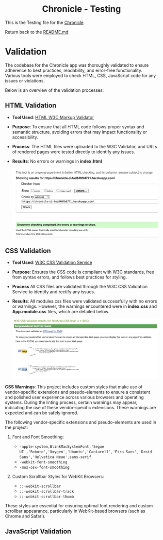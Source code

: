 <h1 align="center">Chronicle - Testing</h1>

This is the Testing file for the [Chronicle](https://chronicle-ci-fad840fb8771.herokuapp.com/)

Return back to the [README.md](README.md)

# Validation

The codebase for the Chronicle app was thoroughly validated to ensure adherence to best practices, readability, and error-free functionality. Various tools were employed to check HTML, CSS, JavaScript code for any issues or violations.

Below is an overview of the validation processes:

## HTML Validation

- **Tool Used**: [HTML W3C Markup Validator](https://validator.w3.org/)
- **Purpose**: To ensure that all HTML code follows proper syntax and semantic structure, avoiding errors that may impact functionality or accessibility.
- **Process**: The HTML files were uploaded to the W3C Validator, and URLs of rendered pages were tested directly to identify any issues.
- **Results**: No errors or warnings in **index.html**

    ![Validation](documentation/testing/html/htmlvalid.png)

## CSS Validation

- **Tool Used**: [W3C CSS Validation Service](https://validator.w3.org/)
- **Purpose**: Ensures the CSS code is compliant with W3C standards, free from syntax errors, and follows best practices for styling.
- **Process** All CSS files are validated through the W3C CSS Validation Service to identify and rectify any issues.

- **Results**:
    All modules.css files were validated successfully with no errors or warnings. However, the warnings encountered were in **index.css** and **App.module.css** files, which are detailed below.

    ![Validation](documentation/testing/css/cssvalid.png)

**CSS Warnings**: 
This project includes custom styles that make use of vendor-specific extensions and pseudo-elements to ensure a consistent and polished user experience across various browsers and operating systems. During the linting process, certain warnings may appear, indicating the use of these vendor-specific extensions. These warnings are expected and can be safely ignored.

The following vendor-specific extensions and pseudo-elements are used in the project:

1. Font and Font Smoothing:

    - `-apple-system,BlinkMacSystemFont,'Segoe UI','Roboto','Oxygen','Ubuntu','Cantarell','Fira Sans','Droid Sans','Helvetica Neue',sans-serif`
    - `-webkit-font-smoothing`
    - `-moz-osx-font-smoothing`

2. Custom Scrollbar Styles for WebKit Browsers:

    - `::-webkit-scrollbar`
    - `::-webkit-scrollbar-track`
    - `::-webkit-scrollbar-thumb`

These styles are essential for ensuring optimal font rendering and custom scrollbar appearance, particularly in WebKit-based browsers (such as Chrome and Safari).

## JavaScript Validation